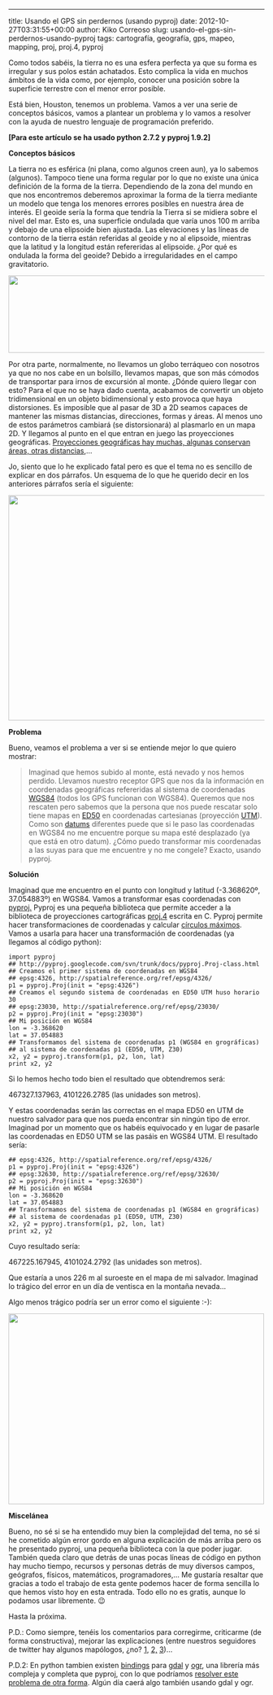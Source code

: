 ---
title: Usando el GPS sin perdernos (usando pyproj)
date: 2012-10-27T03:31:55+00:00
author: Kiko Correoso
slug: usando-el-gps-sin-perdernos-usando-pyproj
tags: cartografía, geografía, gps, mapeo, mapping, proj, proj.4, pyproj

Como todos sabéis, la tierra no es una esfera perfecta ya que su forma es irregular y sus polos están achatados. Esto complica la vida en muchos ámbitos de la vida como, por ejemplo, conocer una posición sobre la superficie terrestre con el menor error posible.

Está bien, Houston, tenemos un problema. Vamos a ver una serie de conceptos básicos, vamos a plantear un problema y lo vamos a resolver con la ayuda de nuestro lenguaje de programación preferido.

**[Para este artículo se ha usado python 2.7.2 y pyproj 1.9.2]**

**Conceptos básicos**

La tierra no es esférica (ni plana, como algunos creen aun), ya lo sabemos (algunos). Tampoco tiene una forma regular por lo que no existe una única definición de la forma de la tierra. Dependiendo de la zona del mundo en que nos encontremos deberemos aproximar la forma de la tierra mediante un modelo que tenga los menores errores posibles en nuestra área de interés. El geoide sería la forma que tendría la Tierra si se midiera sobre el nivel del mar. Esto es, una superficie ondulada que varía unos 100 m arriba y debajo de una elipsoide bien ajustada. Las elevaciones y las líneas de contorno de la tierra están referidas al geoide y no al elipsoide, mientras que la latitud y la longitud están refereridas al elipsoide. ¿Por qué es ondulada la forma del geoide? Debido a irregularidades en el campo gravitatorio.

[<img class="aligncenter" alt="" src="http://kartoweb.itc.nl/geometrics/Bitmaps/refsurface%203.12f.gif" width="619" height="152" />](http://kartoweb.itc.nl/geometrics/reference%20surfaces/body.htm)

Por otra parte, normalmente, no llevamos un globo terráqueo con nosotros ya que no nos cabe en un bolsillo, llevamos mapas, que son más cómodos de transportar para irnos de excursión al monte. ¿Dónde quiero llegar con esto? Para el que no se haya dado cuenta, acabamos de convertir un objeto tridimensional en un objeto bidimensional y esto provoca que haya distorsiones. Es imposible que al pasar de 3D a 2D seamos capaces de mantener las mismas distancias, direcciones, formas y áreas. Al menos uno de estos parámetros cambiará (se distorsionará) al plasmarlo en un mapa 2D. Y llegamos al punto en el que entran en juego las proyecciones geográficas. [Proyecciones geográficas hay muchas, algunas conservan áreas, otras distancias](http://www.progonos.com/furuti/MapProj/Normal/ProjTbl/projTbl.html),...

Jo, siento que lo he explicado fatal pero es que el tema no es sencillo de explicar en dos párrafos. Un esquema de lo que he querido decir en los anteriores párrafos sería el siguiente:

[<img class="aligncenter" alt="" src="http://mapref.org/NotesImages/Zweig16NotesImage5.gif" width="600" height="443" />](http://mapref.org/NotesImages/Zweig17NotesImage5.gif)

**Problema**

Bueno, veamos el problema a ver si se entiende mejor lo que quiero mostrar:

> Imaginad que hemos subido al monte, está nevado y nos hemos perdido. Llevamos nuestro receptor GPS que nos da la información en coordenadas geográficas refereridas al sistema de coordenadas [WGS84](http://es.wikipedia.org/wiki/WGS84) (todos los GPS funcionan con WGS84). Queremos que nos rescaten pero sabemos que la persona que nos puede rescatar solo tiene mapas en [ED50](http://es.wikipedia.org/wiki/ED50) en coordenadas cartesianas (proyección [UTM](http://es.wikipedia.org/wiki/Sistema_de_Coordenadas_Universal_Transversal_de_Mercator)). Como son [datums](http://es.wikipedia.org/wiki/Datum) diferentes puede que si le paso las coordenadas en WGS84 no me encuentre porque su mapa esté desplazado (ya que está en otro datum). ¿Cómo puedo transformar mis coordenadas a las suyas para que me encuentre y no me congele? Exacto, usando pyproj.

**Solución**

Imaginad que me encuentro en el punto con longitud y latitud (-3.368620º, 37.054883º) en WGS84. Vamos a transformar esas coordenadas con [pyproj.](http://code.google.com/p/pyproj/) Pyproj es una pequeña biblioteca que permite acceder a la biblioteca de proyecciones cartográficas [proj.4](https://trac.osgeo.org/proj/) escrita en C. Pyproj permite hacer transformaciones de coordenadas y calcular [círculos máximos](http://es.wikipedia.org/wiki/Gran_c%C3%ADrculo). Vamos a usarla para hacer una transformación de coordenadas (ya llegamos al código python):

<pre><code class="language-python">import pyproj
## http://pyproj.googlecode.com/svn/trunk/docs/pyproj.Proj-class.html
## Creamos el primer sistema de coordenadas en WGS84
## epsg:4326, http://spatialreference.org/ref/epsg/4326/
p1 = pyproj.Proj(init = "epsg:4326")
## Creamos el segundo sistema de coordenadas en ED50 UTM huso horario 30
## epsg:23030, http://spatialreference.org/ref/epsg/23030/
p2 = pyproj.Proj(init = "epsg:23030")
## Mi posición en WGS84
lon = -3.368620
lat = 37.054883
## Transformamos del sistema de coordenadas p1 (WGS84 en grográficas)
## al sistema de coordenadas p1 (ED50, UTM, Z30)
x2, y2 = pyproj.transform(p1, p2, lon, lat)
print x2, y2</code></pre>

Si lo hemos hecho todo bien el resultado que obtendremos será:

467327.137963, 4101226.2785 (las unidades son metros).

Y estas coordenadas serán las correctas en el mapa ED50 en UTM de nuestro salvador para que nos pueda encontrar sin ningún tipo de error. Imaginad por un momento que os habéis equivocado y en lugar de pasarle las coordenadas en ED50 UTM se las pasáis en WGS84 UTM. El resultado sería:

<pre><code class="language-python">## epsg:4326, http://spatialreference.org/ref/epsg/4326/
p1 = pyproj.Proj(init = "epsg:4326")
## epsg:32630, http://spatialreference.org/ref/epsg/32630/
p2 = pyproj.Proj(init = "epsg:32630")
## Mi posición en WGS84
lon = -3.368620
lat = 37.054883
## Transformamos del sistema de coordenadas p1 (WGS84 en grográficas)
## al sistema de coordenadas p1 (ED50, UTM, Z30)
x2, y2 = pyproj.transform(p1, p2, lon, lat)
print x2, y2</code></pre>

Cuyo resultado sería:

467225.167945, 4101024.2792 (las unidades son metros).

Que estaría a unos 226 m al suroeste en el mapa de mi salvador. Imaginad lo trágico del error en un día de ventisca en la montaña nevada...

Algo menos trágico podría ser un error como el siguiente :-):

<img class="aligncenter" alt="" src="http://celebrating200years.noaa.gov/magazine/tct/01_misaligned_bridge_503.jpg" width="503" height="375" />

**Miscelánea**

Bueno, no sé si se ha entendido muy bien la complejidad del tema, no sé si he cometido algún error gordo en alguna explicación de más arriba pero os he presentado pyproj, una pequeña biblioteca con la que poder jugar. También queda claro que detrás de unas pocas líneas de código en python hay mucho tiempo, recursos y personas detrás de muy diversos campos, geógrafos, físicos, matemáticos, programadores,... Me gustaría resaltar que gracias a todo el trabajo de esta gente podemos hacer de forma sencilla lo que hemos visto hoy en esta entrada. Todo ello no es gratis, aunque lo podamos usar libremente. 😉

Hasta la próxima.

P.D.: Como siempre, tenéis los comentarios para corregirme, criticarme (de forma constructiva), mejorar las explicaciones (entre nuestros seguidores de twitter hay algunos mapólogos, ¿no? [1](https://twitter.com/saleiva), [2,](https://twitter.com/javisantana) [3](https://twitter.com/jatorre))...

P.D.2: En python tambien existen [bindings](http://trac.osgeo.org/gdal/wiki/GdalOgrInPython) para [gdal](http://www.gdal.org/) y [ogr](http://www.gdal.org/ogr/index.html), una librería más compleja y completa que pyproj, con lo que podríamos [resolver este problema de otra forma](http://stackoverflow.com/a/10239676). Algún día caerá algo también usando gdal y ogr.
